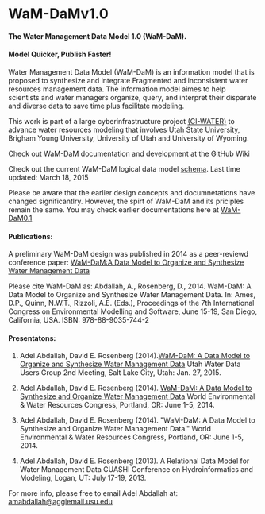 WaM-DaMv1.0
===========

#### The Water Management Data Model 1.0 (WaM-DaM). 

#### Model Quicker, Publish Faster! 

Water Management Data Model (WaM-DaM) is an information model that is proposed to synthesize and integrate Fragmented and inconsistent water resources management data. The information model aimes to help scientists and water managers organize, query, and interpret their disparate and diverse data to save time plus facilitate modeling.

This work is part of a large cyberinfrastructure project [(CI-WATER)](http://ci-water.org/) to advance water resources modeling that involves Utah State University, Brigham Young University, University of Utah and University of Wyoming. 

Check out WaM-DaM documentation and development at the GitHub Wiki

Check out the current WaM-DaM logical data model [schema](http://amabdallah.github.io/WaM-DaM1.0/
). Last time updated: March 18, 2015 

Please be aware that the earlier design concepts and documnetations have changed significantlry. However, the spirt of WaM-DaM and its priciples remain the same. You may check earlier documentations here at [WaM-DaM0.1](https://github.com/amabdallah/WaMDaM
)

#### Publications:
A preliminary WaM-DaM design was published in 2014 as a peer-reviewd conference paper:
[WaM-DaM:A Data Model to Organize and Synthesize Water Management Data](http://www.iemss.org/sites/iemss2014/papers/iemss2014_submission_406.pdf)

Please cite WaM-DaM as:
Abdallah, A., Rosenberg, D., 2014. WaM-DaM: A Data Model to Organize and Synthesize Water Management Data. In: Ames, D.P., Quinn, N.W.T., Rizzoli, A.E. (Eds.), Proceedings of the 7th International Congress on Environmental Modelling and Software, June 15-19, San Diego, California, USA. ISBN: 978-88-9035-744-2

#### Presentatons:
1. Adel Abdallah, David E. Rosenberg (2014).[WaM-DaM: A Data Model to Organize and Synthesize Water Management Data](http://www.engr.usu.edu/cee/faculty/derosenberg/documents/WaM-DaM_UWUG.pptx)  Utah Water Data Users Group 2nd Meeting, Salt Lake City, Utah: Jan. 27, 2015.

2. Adel Abdallah, David E. Rosenberg (2014). [WaM-DaM: A Data Model to Synthesize and Organize Water Management Data](http://www.engr.usu.edu/cee/faculty/derosenberg/documents/AbdallahRosenberg-WaMDaM-EWRI-June2014.pptx) World Environmental & Water Resources Congress, Portland, OR: June 1-5, 2014.

3. Adel Abdallah, David E. Rosenberg (2014). "WaM-DaM: A Data Model to Synthesize and Organize Water Management Data." World Environmental & Water Resources Congress, Portland, OR: June 1-5, 2014.

4. Adel Abdallah, David E. Rosenberg (2013). A Relational Data Model for Water Management Data CUASHI Conference on Hydroinformatics and Modeling, Logan, UT: July 17-19, 2013.


For more info, please free to email Adel Abdallah at:
amabdallah@aggiemail.usu.edu

